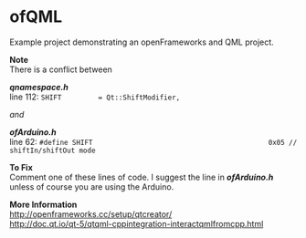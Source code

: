 # ofQML
Example project demonstrating an openFrameworks and QML project.

**Note**  
There is a conflict between  

***qnamespace.h***   
line 112: 
```SHIFT         = Qt::ShiftModifier,```

*and*  

***ofArduino.h***  
line 62:
```#define SHIFT                                           0x05 // shiftIn/shiftOut mode```

**To Fix**  
Comment one of these lines of code. I suggest the line in 
***ofArduino.h*** unless of course you are using the Arduino.  

**More Information**  
http://openframeworks.cc/setup/qtcreator/  
http://doc.qt.io/qt-5/qtqml-cppintegration-interactqmlfromcpp.html
